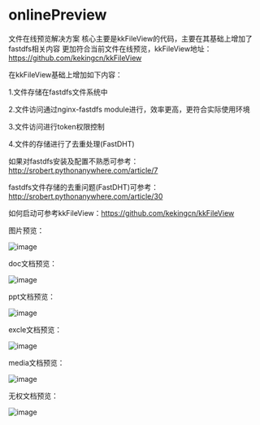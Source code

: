 # onlinePreview
文件在线预览解决方案
核心主要是kkFileView的代码，主要在其基础上增加了fastdfs相关内容 更加符合当前文件在线预览，kkFileView地址：https://github.com/kekingcn/kkFileView


在kkFileView基础上增加如下内容：

1.文件存储在fastdfs文件系统中

2.文件访问通过nginx-fastdfs module进行，效率更高，更符合实际使用环境

3.文件访问进行token权限控制

4.文件的存储进行了去重处理(FastDHT)



如果对fastdfs安装及配置不熟悉可参考：http://srobert.pythonanywhere.com/article/7

fastdfs文件存储的去重问题(FastDHT)可参考：http://srobert.pythonanywhere.com/article/30

如何启动可参考kkFileView：https://github.com/kekingcn/kkFileView

图片预览：

![image](https://github.com/liunian-robert/onlinePreview/blob/master/onlinePreview/picture.png)


doc文档预览：

![image](https://github.com/liunian-robert/onlinePreview/blob/master/onlinePreview/doc.png)


ppt文档预览：

![image](https://github.com/liunian-robert/onlinePreview/blob/master/onlinePreview/ppt.png)


excle文档预览：

![image](https://github.com/liunian-robert/onlinePreview/blob/master/onlinePreview/excle.png)


media文档预览：

![image](https://github.com/liunian-robert/onlinePreview/blob/master/onlinePreview/media.png)


无权文档预览：

![image](https://github.com/liunian-robert/onlinePreview/blob/master/onlinePreview/error.png)



